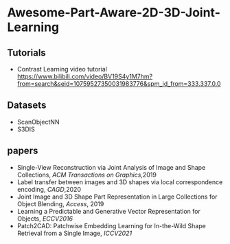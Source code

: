 # Awesome-Part-Aware-2D-3D-Joint-Learning

## Tutorials

* Contrast Learning video tutorial https://www.bilibili.com/video/BV19S4y1M7hm?from=search&seid=10759527350031983776&spm_id_from=333.337.0.0  

## Datasets
* ScanObjectNN 
* S3DIS

## papers

* Single-View Reconstruction via Joint Analysis of Image and Shape Collections, *ACM Transactions on Graphics*,2019
* Label transfer between images and 3D shapes via local correspondence encoding, *CAGD*,2020
* Joint Image and 3D Shape Part Representation in Large Collections for Object Blending, *Access*, 2019
* Learning a Predictable and Generative Vector Representation for Objects, *ECCV2016*
* Patch2CAD: Patchwise Embedding Learning for In-the-Wild Shape Retrieval from a Single Image, *ICCV2021*



